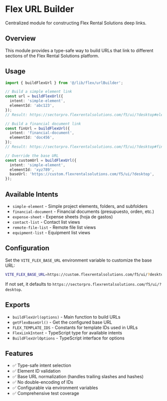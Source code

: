 # Flex URL Builder

Centralized module for constructing Flex Rental Solutions deep links.

## Overview

This module provides a type-safe way to build URLs that link to different sections of the Flex Rental Solutions platform.

## Usage

```typescript
import { buildFlexUrl } from '@/lib/flex/urlBuilder';

// Build a simple element link
const url = buildFlexUrl({
  intent: 'simple-element',
  elementId: 'abc123',
});
// Result: https://sectorpro.flexrentalsolutions.com/f5/ui/?desktop#element/abc123/view/simple-element/header

// Build a financial document link
const finUrl = buildFlexUrl({
  intent: 'financial-document',
  elementId: 'doc456',
});
// Result: https://sectorpro.flexrentalsolutions.com/f5/ui/?desktop#fin-doc/doc456/doc-view/ca6b072c-b122-11df-b8d5-00e08175e43e/header

// Override the base URL
const customUrl = buildFlexUrl({
  intent: 'simple-element',
  elementId: 'xyz789',
  baseUrl: 'https://custom.flexrentalsolutions.com/f5/ui/?desktop',
});
```

## Available Intents

- `simple-element` - Simple project elements, folders, and subfolders
- `financial-document` - Financial documents (presupuesto, orden, etc.)
- `expense-sheet` - Expense sheets (hoja de gastos)
- `contact-list` - Contact list views
- `remote-file-list` - Remote file list views
- `equipment-list` - Equipment list views

## Configuration

Set the `VITE_FLEX_BASE_URL` environment variable to customize the base URL:

```bash
VITE_FLEX_BASE_URL=https://custom.flexrentalsolutions.com/f5/ui/?desktop
```

If not set, it defaults to `https://sectorpro.flexrentalsolutions.com/f5/ui/?desktop`.

## Exports

- `buildFlexUrl(options)` - Main function to build URLs
- `getFlexBaseUrl()` - Get the configured base URL
- `FLEX_TEMPLATE_IDS` - Constants for template IDs used in URLs
- `FlexLinkIntent` - TypeScript type for available intents
- `BuildFlexUrlOptions` - TypeScript interface for options

## Features

- ✅ Type-safe intent selection
- ✅ Element ID validation
- ✅ Base URL normalization (handles trailing slashes and hashes)
- ✅ No double-encoding of IDs
- ✅ Configurable via environment variables
- ✅ Comprehensive test coverage
